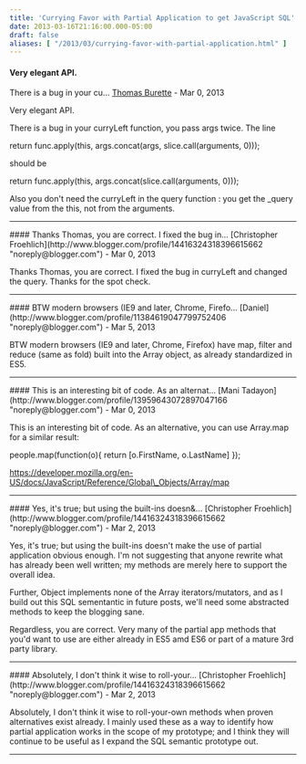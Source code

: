 ```yaml
---
title: 'Currying Favor with Partial Application to get JavaScript SQL'
date: 2013-03-16T21:16:00.000-05:00
draft: false
aliases: [ "/2013/03/currying-favor-with-partial-application.html" ]
---
```


#### Very elegant API.  
  
There is a bug in your cu...
[Thomas Burette]( "noreply@blogger.com") - <time datetime="2013-03-17T02:04:07.779-05:00">Mar 0, 2013</time>

Very elegant API.  
  
There is a bug in your curryLeft function, you pass args twice. The line  
  
return func.apply(this, args.concat(args, slice.call(arguments, 0)));  
  
should be  
  
return func.apply(this, args.concat(slice.call(arguments, 0)));  
  
Also you don't need the curryLeft in the query function : you get the \_query value from the this, not from the arguments.
<hr />
#### Thanks Thomas, you are correct. I fixed the bug in...
[Christopher Froehlich](http://www.blogger.com/profile/14416324318396615662 "noreply@blogger.com") - <time datetime="2013-03-17T12:17:20.823-05:00">Mar 0, 2013</time>

Thanks Thomas, you are correct. I fixed the bug in curryLeft and changed the query. Thanks for the spot check.
<hr />
#### BTW modern browsers (IE9 and later, Chrome, Firefo...
[Daniel](http://www.blogger.com/profile/11384619047799752406 "noreply@blogger.com") - <time datetime="2013-03-22T14:26:33.571-05:00">Mar 5, 2013</time>

BTW modern browsers (IE9 and later, Chrome, Firefox) have map, filter and reduce (same as fold) built into the Array object, as already standardized in ES5.
<hr />
#### This is an interesting bit of code. As an alternat...
[Mani Tadayon](http://www.blogger.com/profile/13959643072897047166 "noreply@blogger.com") - <time datetime="2013-03-24T02:33:05.439-05:00">Mar 0, 2013</time>

This is an interesting bit of code. As an alternative, you can use Array.map for a similar result:  
  
people.map(function(o){ return \[o.FirstName, o.LastName\] });  
  
https://developer.mozilla.org/en-US/docs/JavaScript/Reference/Global\_Objects/Array/map
<hr />
#### Yes, it's true; but using the built-ins doesn&...
[Christopher Froehlich](http://www.blogger.com/profile/14416324318396615662 "noreply@blogger.com") - <time datetime="2013-03-26T19:15:53.427-05:00">Mar 2, 2013</time>

Yes, it's true; but using the built-ins doesn't make the use of partial application obvious enough. I'm not suggesting that anyone rewrite what has already been well written; my methods are merely here to support the overall idea.  
  
Further, Object implements none of the Array iterators/mutators, and as I build out this SQL sementantic in future posts, we'll need some abstracted methods to keep the blogging sane.  
  
Regardless, you are correct. Very many of the partial app methods that you'd want to use are either already in ES5 amd ES6 or part of a mature 3rd party library.
<hr />
#### Absolutely, I don't think it wise to roll-your...
[Christopher Froehlich](http://www.blogger.com/profile/14416324318396615662 "noreply@blogger.com") - <time datetime="2013-03-26T19:18:39.260-05:00">Mar 2, 2013</time>

Absolutely, I don't think it wise to roll-your-own methods when proven alternatives exist already. I mainly used these as a way to identify how partial application works in the scope of my prototype; and I think they will continue to be useful as I expand the SQL semantic prototype out.
<hr />
